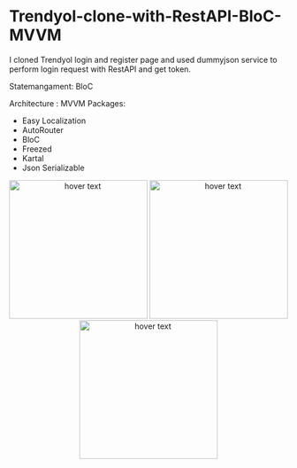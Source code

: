 # Trendyol-clone-with-RestAPI-BloC-MVVM
I cloned Trendyol login and register page and used dummyjson service to perform login request with RestAPI and get token.

Statemangament: BloC


Architecture : MVVM
Packages: 
 - Easy Localization
 - AutoRouter
 - BloC
 - Freezed
 - Kartal
 - Json Serializable

<p align="center">
 <img src="https://user-images.githubusercontent.com/67066911/175769404-3132d19c-08be-4f87-8980-ee3a5d2d9c03.png" width="250" title="hover text">
 <img src="https://user-images.githubusercontent.com/67066911/175769316-34df5d89-2e68-441b-b722-27f5ac8b977b.png" width="250" title="hover text">
 <img src="https://user-images.githubusercontent.com/67066911/175769314-8c301a57-1f22-45b9-a975-5c9361c85b6f.png" width="250" title="hover text">
</p>
